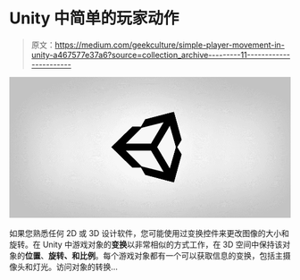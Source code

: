 # Unity 中简单的玩家动作

> 原文：<https://medium.com/geekculture/simple-player-movement-in-unity-a467577e37a6?source=collection_archive---------11----------------------->

![](img/ffb58abda1de62d43e9e8963e2507374.png)

如果您熟悉任何 2D 或 3D 设计软件，您可能使用过变换控件来更改图像的大小和旋转。在 Unity 中游戏对象的**变换**以非常相似的方式工作，在 3D 空间中保持该对象的**位置**、**旋转、**和**比例**。每个游戏对象都有一个可以获取信息的变换，包括主摄像头和灯光。访问对象的转换…